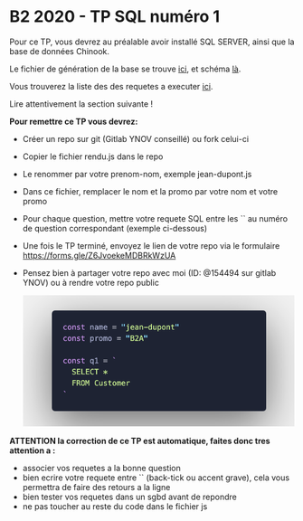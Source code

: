 # B2 2020 - TP SQL numéro 1 

Pour ce TP, vous devrez au préalable avoir installé SQL SERVER, ainsi que la base de données Chinook.

Le fichier de génération de la base se trouve [ici](./Chinok.sql), et schéma [là](images/chinook-scheme.png).

Vous trouverez la liste des des requetes a executer [ici](./TP-1-Questions.md).



Lire attentivement la section suivante !

**Pour remettre ce TP vous devrez:**

  - Créer un repo sur git (Gitlab YNOV conseillé) ou fork celui-ci

  - Copier le fichier rendu.js dans le repo

  - Le renommer par votre prenom-nom, exemple jean-dupont.js 

  - Dans ce fichier, remplacer le nom et la promo par votre nom et votre promo

  - Pour chaque question, mettre votre requete SQL entre les `` au numéro de question correspondant (exemple ci-dessous)

  - Une fois le TP terminé, envoyez le lien de votre repo via le formulaire https://forms.gle/Z6JvoekeMDBRkWzUA
    
  - Pensez bien à partager votre repo avec moi (ID: @154494 sur gitlab YNOV) ou à rendre votre repo public
    
      
      
      ![](images/exemple-rendu.png)






**ATTENTION la correction de ce TP est automatique, faites donc tres attention a :**

  - associer vos requetes a la bonne question
  - bien ecrire votre requete entre `` (back-tick ou accent grave), cela vous permettra de faire des retours a la ligne
  - bien tester vos requetes dans un sgbd avant de repondre
  - ne pas toucher au reste du code dans le fichier js